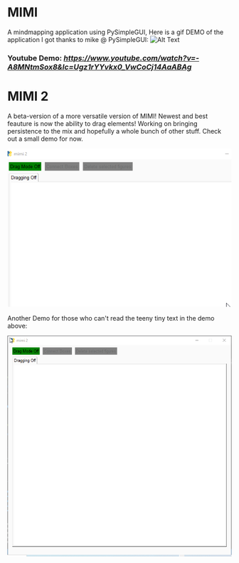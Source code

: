 # MIMI
A mindmapping application using PySimpleGUI, 
Here is a gif DEMO of the application I got thanks to mike @ PySimpleGUI:
![Alt Text](https://user-images.githubusercontent.com/46163555/121025574-4b189200-c773-11eb-9bd8-5d6d9dd165f3.gif)

### Youtube Demo: *https://www.youtube.com/watch?v=-A8MNtmSox8&lc=Ugz1rYYvkx0_VwCoCj14AaABAg*
# MIMI 2
A beta-version of a more versatile version of MIMI! Newest and best feauture is now the ability to drag elements! Working on bringing persistence to the mix and hopefully a whole bunch of other stuff. Check out a small demo for now. 

![Alt Text](https://github.com/derikvanschaik/MIMI/blob/main/mimi2demo.gif)

Another Demo for those who can't read the teeny tiny text in the demo above:

![Alt Text](https://github.com/derikvanschaik/MIMI/blob/main/mimi2demo02.gif)

